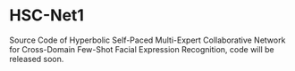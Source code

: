 # HSC-Net1
Source Code of Hyperbolic Self-Paced Multi-Expert Collaborative Network for Cross-Domain Few-Shot Facial Expression Recognition, code will be released soon.
